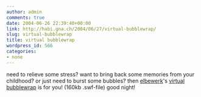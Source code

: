 ```yaml
---
author: admin
comments: true
date: 2004-06-26 22:39:40+00:00
link: http://habi.gna.ch/2004/06/27/virtual-bubblewrap/
slug: virtual-bubblewrap
title: virtual bubblewrap
wordpress_id: 566
categories:
- none
---
```


need to relieve some stress?
want to bring back some memories from your childhood?
or just need to burst some bubbles?
then [elbewerk](http://elbewerk.com/index.shtml)'s [virtual bubblewrap](http://elbewerk.com/ftp/bubblewrap.swf) is for you! (160kb .swf-file)
good night!

